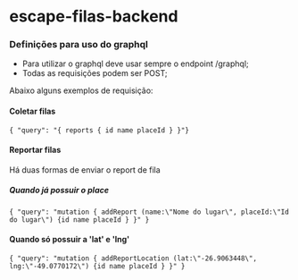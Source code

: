 # escape-filas-backend

### Definições para uso do graphql

* Para utilizar o graphql deve usar sempre o endpoint /graphql;
* Todas as requisições podem ser POST;

Abaixo alguns exemplos de requisição:

#### Coletar filas
`{ "query": "{ reports { id name placeId } }"}`

#### Reportar filas

Há duas formas de enviar o report de fila

##### Quando já possuir o place

`{ "query": "mutation { addReport (name:\"Nome do lugar\", placeId:\"Id do lugar\") {id name placeId } }"
}`

#### Quando só possuir a 'lat' e 'lng'

`{ "query": "mutation { addReportLocation (lat:\"-26.9063448\", lng:\"-49.0770172\") {id name placeId } }"
}`